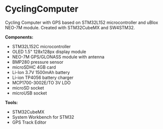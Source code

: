# CyclingComputer
Cycling Computer with GPS based on STM32L152 microcontroller and uBlox NEO-7M module. Created with STM32CubeMX and SW4STM32.

**Components:**
*	STM32L152C microcontroller
*	OLED 1.5" 128x128px display module
*	NEO-7M GPS/GLONASS module with antenna
*	BMP280 pressure sensor
*	microSDHC 4GB card
*	Li-Ion 3.7V 1500mAh battery
*	Li-ion TP4056 battery charger
*	MCP1700-3002E/TO 3V LDO
*	microSD socket
*	microUSB socket

**Tools:**
*	STM32CubeMX
*	System Workbench for STM32
*	GPS Track Editor
